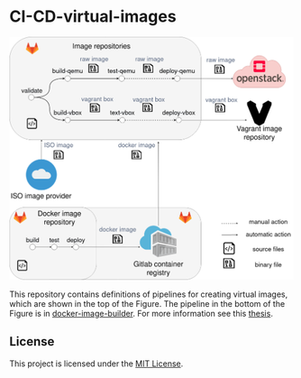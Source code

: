 # CI-CD-virtual-images

![pipeline](pipeline.png)

This repository contains definitions of pipelines for creating virtual images, which are shown in the top of the Figure. The pipeline in the bottom of the Figure is in [docker-image-builder](https://gitlab.ics.muni.cz/muni-kypo-images/docker-image-builder). For more information see this [thesis](https://is.muni.cz/th/pkevc/).


## License

This project is licensed under the [MIT License](LICENSE).
